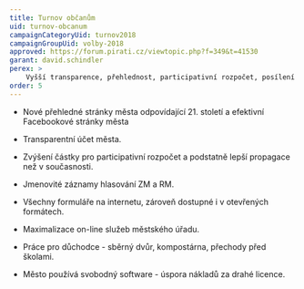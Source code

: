 ```yaml
---
title: Turnov občanům
uid: turnov-obcanum
campaignCategoryUid: turnov2018
campaignGroupUid: volby-2018
approved: https://forum.pirati.cz/viewtopic.php?f=349&t=41530
garant: david.schindler
perex: >
    Vyšší transparence, přehlednost, participativní rozpočet, posílení on-line služeb, svobodný software
order: 5
---
```


- Nové přehledné stránky města odpovídající 21. století a efektivní Facebookové stránky města

- Transparentní účet města.

- Zvýšení částky pro participativní rozpočet a podstatně lepší propagace než v současnosti. 

- Jmenovité záznamy hlasování ZM a RM.

- Všechny formuláře na internetu, zároveň dostupné i v otevřených formátech.

- Maximalizace on-line služeb městského úřadu.

- Práce pro důchodce - sběrný dvůr, kompostárna, přechody před školami.

- Město používá svobodný software - úspora nákladů za drahé licence.